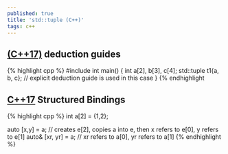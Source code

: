 ```yaml
---
published: true
title: 'std::tuple (C++)'
tags: c++
---
```

## [(C++17)](https://en.cppreference.com/w/cpp/utility/tuple/deduction_guides) deduction guides

{% highlight cpp %}
#include <tuple>
int main()
{
    int a[2], b[3], c[4];
    std::tuple t1{a, b, c}; // explicit deduction guide is used in this case
}
{% endhighlight 

## [C++17](https://en.cppreference.com/w/cpp/language/structured_binding) Structured Bindings

{% highlight cpp %}
int a[2] = {1,2};
 
auto [x,y] = a; // creates e[2], copies a into e, then x refers to e[0], y refers to e[1]
auto& [xr, yr] = a; // xr refers to a[0], yr refers to a[1]
{% endhighlight %}
